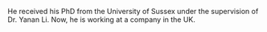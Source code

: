 He received his PhD from the University of Sussex under the supervision of Dr. Yanan Li. Now, he is working at a company in the UK.
